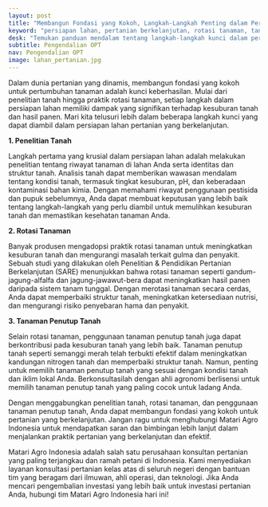 ```yaml
---
layout: post
title: "Membangun Fondasi yang Kokoh, Langkah-Langkah Penting dalam Persiapan Lahan Pertanian yang Berkelanjutan"
keyword: "persiapan lahan, pertanian berkelanjutan, rotasi tanaman, tanaman penutup tanah, konsultan pertanian, Matari Agro Indonesia"
desk: "Temukan panduan mendalam tentang langkah-langkah kunci dalam persiapan lahan pertanian yang berkelanjutan. Dengan fokus pada penelitian tanah, rotasi tanaman, dan penggunaan tanaman penutup tanah, artikel ini akan memberikan wawasan yang berharga bagi petani yang mencari cara untuk meningkatkan kesuburan tanah dan hasil panen mereka secara alami"
subtitle: Pengendalian OPT
nav: Pengendalian OPT
image: lahan_pertanian.jpg
---
```



Dalam dunia pertanian yang dinamis, membangun fondasi yang kokoh untuk pertumbuhan tanaman adalah kunci keberhasilan. Mulai dari penelitian tanah hingga praktik rotasi tanaman, setiap langkah dalam persiapan lahan memiliki dampak yang signifikan terhadap kesuburan tanah dan hasil panen. Mari kita telusuri lebih dalam beberapa langkah kunci yang dapat diambil dalam persiapan lahan pertanian yang berkelanjutan.

**1. Penelitian Tanah**

Langkah pertama yang krusial dalam persiapan lahan adalah melakukan penelitian tentang riwayat tanaman di lahan Anda serta identitas dan struktur tanah. Analisis tanah dapat memberikan wawasan mendalam tentang kondisi tanah, termasuk tingkat kesuburan, pH, dan keberadaan kontaminasi bahan kimia. Dengan memahami riwayat penggunaan pestisida dan pupuk sebelumnya, Anda dapat membuat keputusan yang lebih baik tentang langkah-langkah yang perlu diambil untuk memulihkan kesuburan tanah dan memastikan kesehatan tanaman Anda.

**2. Rotasi Tanaman**

Banyak produsen mengadopsi praktik rotasi tanaman untuk meningkatkan kesuburan tanah dan mengurangi masalah terkait gulma dan penyakit. Sebuah studi yang dilakukan oleh Penelitian & Pendidikan Pertanian Berkelanjutan (SARE) menunjukkan bahwa rotasi tanaman seperti gandum-jagung-alfalfa dan jagung-jawawut-bera dapat meningkatkan hasil panen daripada sistem tanam tunggal. Dengan merotasi tanaman secara cerdas, Anda dapat memperbaiki struktur tanah, meningkatkan ketersediaan nutrisi, dan mengurangi risiko penyebaran hama dan penyakit.

**3. Tanaman Penutup Tanah**

Selain rotasi tanaman, penggunaan tanaman penutup tanah juga dapat berkontribusi pada kesuburan tanah yang lebih baik. Tanaman penutup tanah seperti semanggi merah telah terbukti efektif dalam meningkatkan kandungan nitrogen tanah dan memperbaiki struktur tanah. Namun, penting untuk memilih tanaman penutup tanah yang sesuai dengan kondisi tanah dan iklim lokal Anda. Berkonsultasilah dengan ahli agronomi berlisensi untuk memilih tanaman penutup tanah yang paling cocok untuk ladang Anda.

Dengan menggabungkan penelitian tanah, rotasi tanaman, dan penggunaan tanaman penutup tanah, Anda dapat membangun fondasi yang kokoh untuk pertanian yang berkelanjutan. Jangan ragu untuk menghubungi Matari Agro Indonesia untuk mendapatkan saran dan bimbingan lebih lanjut dalam menjalankan praktik pertanian yang berkelanjutan dan efektif.

Matari Agro Indonesia adalah salah satu perusahaan konsultan pertanian yang paling terjangkau dan ramah petani di Indonesia. Kami menyediakan layanan konsultasi pertanian kelas atas di seluruh negeri dengan bantuan tim yang beragam dari ilmuwan, ahli operasi, dan teknologi. Jika Anda mencari pengembalian investasi yang lebih baik untuk investasi pertanian Anda, hubungi tim Matari Agro Indonesia hari ini!
